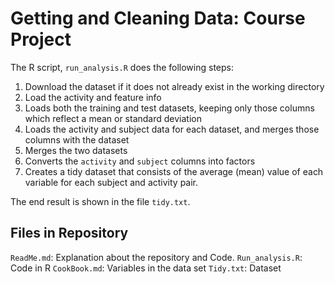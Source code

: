 # Getting and Cleaning Data: Course Project

The R script, `run_analysis.R` does the following steps:

1. Download the dataset if it does not already exist in the working directory
2. Load the activity and feature info
3. Loads both the training and test datasets, keeping only those columns which
   reflect a mean or standard deviation
4. Loads the activity and subject data for each dataset, and merges those
   columns with the dataset
5. Merges the two datasets
6. Converts the `activity` and `subject` columns into factors
7. Creates a tidy dataset that consists of the average (mean) value of each
   variable for each subject and activity pair.

The end result is shown in the file `tidy.txt`.

## Files in Repository
`ReadMe.md`: Explanation about the repository and Code.
`Run_analysis.R`: Code in R
`CookBook.md`: Variables in the data set
`Tidy.txt`: Dataset 
